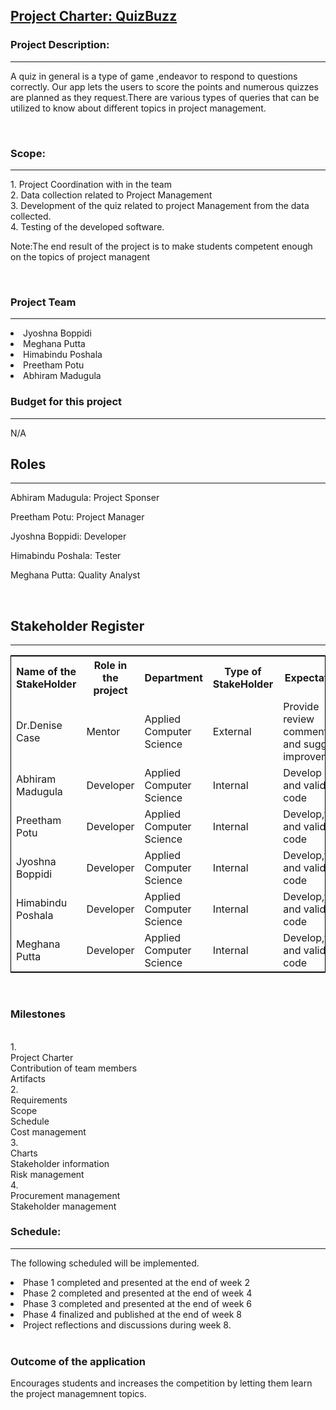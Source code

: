 <!DOCTYPE html>
<html lang="en">
<head>
  <meta charset="utf-8">
  <link rel="stylesheet" href="https://stackpath.bootstrapcdn.com/bootstrap/4.3.1/css/bootstrap.min.css">
  <link rel="stylesheet" href="https://stackpath.bootstrapcdn.com/bootstrap/4.3.1/js/bootstrap.min.js">
  <link rel="stylesheet" href="https://stackpath.bootstrapcdn.com/bootstrap/4.3.1/js/bootstrap.bundle.min.js">
</head>
<body>
<div class="container">
<nav class="navbar navbar-expand-lg navbar-light fixed-top py-3" id="mainNav">
        <a class="navbar-brand js-scroll-trigger" href="#"> 
		<h1>
            Project Charter: QuizBuzz
			</h1>
        </a>
</nav>
</div>
<div class="container">
<h3>Project Description:</h3><hr>
<p>A quiz in general is a type of game ,endeavor to respond to questions correctly. Our app lets the users to score the points and numerous quizzes are planned as they request.There are various types of queries that can be utilized to know about different topics in project management. </p>
	<br>
<h3>Scope:</h3><hr />
	<p>1. Project Coordination with in the team<br>2. Data collection related to Project Management<br>3. Development of the quiz related to project Management from the data collected.<br>4. Testing of the developed software.<br><p>Note:The end result of the project is to make students competent enough on the topics of project managent</p><br>
<h3>Project Team</h3><hr />
 <li>Jyoshna Boppidi</li>
 <li>Meghana Putta </li>
 <li>Himabindu Poshala</li>
 <li>Preetham Potu</li>
 <li>Abhiram Madugula</li>

 <h3>Budget for this project</h3><hr />
<p>N/A</p>
<h2> Roles</h2><hr />
<p>Abhiram Madugula: Project Sponser</p>

<p>Preetham Potu: Project Manager</p>

<p>Jyoshna Boppidi: Developer</p>

<p>Himabindu Poshala: Tester</p>

<p>Meghana Putta: Quality Analyst</p>
<br>
<h2>Stakeholder Register</h2><hr />
<table style="width:100%;border: 1px solid black;">
  <tr>
    <th>Name of the StakeHolder</th>
    <th>Role in the project</th> 
    <th>Department</th>
	<th>Type of StakeHolder</th>
	<th>Expectations</th>
	<th>Contact Info</th>
  </tr>
  <tr>
    <td>Dr.Denise Case</td>
    <td>Mentor</td> 
    <td>
	Applied Computer Science</td>
	 <td>External</td> 
	 <td>Provide review comments and suggest improvements</td>
	  <td>Northwest Missouri state university</td> 
  </tr>
  <tr>
    <td>Abhiram Madugula</td>
    <td>Developer</td> 
    <td>
	Applied Computer Science</td>	 
	 <td>Internal</td> 
	 <td>Develop ,test and validate code</td>
	  <td>abhi.madu@gmail.com</td> 
  </tr>
  <tr>
    <td>Preetham Potu</td>
    <td>Developer</td> 
    <td>
	Applied Computer Science</td>
	 <td>Internal</td> 
	 <td>Develop,test and validate code</td>
	  <td>potupreetham@gmail.com</td> 
  </tr>
  <tr>
    <td>Jyoshna Boppidi</td>
    <td>Developer</td> 
    <td>
	Applied Computer Science</td>
	 <td>Internal</td> 
	 <td>Develop,test and validate code</td>
	  <td>boppidijyo123@gmail.com</td> 
  </tr>
<tr>
    <td>Himabindu Poshala</td>
    <td>Developer</td> 
    <td>
	Applied Computer Science</td>
	 <td>Internal</td> 
	 <td>Develop,test and validate code</td>
	  <td>bindu123@gmail.com</td> 
  </tr>
  <tr>
    <td>Meghana Putta</td>
    <td>Developer</td> 
    <td>
	Applied Computer Science</td>
	 <td>Internal</td> 
	 <td>Develop,test and validate code</td>
	  <td>puttameghana@gmail.com</td> 
  </tr>
</table>
<br> 
<h3>Milestones</h3><hr />
<br>1. 
<br>
Project Charter
<br>
Contribution of team members
<br>
Artifacts
<br>
2.
<br>
Requirements
<br>
Scope
<br>
Schedule
<br>
Cost management
<br>
3.
<br>
Charts
<br>
Stakeholder information
<br>
Risk management
<br>
4.
<br>
Procurement management
<br>
Stakeholder management
<br>
 <h3>Schedule:</h3>
 <hr />
 <p>The following scheduled will be implemented.</p>
<li>Phase 1 completed and presented at the end of week 2</li>
<li>Phase 2 completed and presented at the end of week 4</li>
<li>Phase 3 completed and presented at the end of week 6</li>
<li>Phase 4 finalized and published at the end of week 8</li>
<li>Project reflections and discussions during week 8.</li>
<br>
<h3>Outcome of the application</h3>
<hr />
<p>Encourages students and increases the competition by letting them learn the project managemnent topics.</p> 
 </body>
</html>
